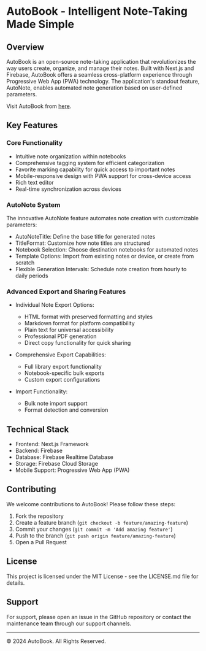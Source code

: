 # AutoBook - Intelligent Note-Taking Made Simple

## Overview

AutoBook is an open-source note-taking application that revolutionizes the way users create, organize, and manage their notes. Built with Next.js and Firebase, AutoBook offers a seamless cross-platform experience through Progressive Web App (PWA) technology. The application's standout feature, AutoNote, enables automated note generation based on user-defined parameters.

Visit AutoBook from [here](https://autobook1.vercel.app).

## Key Features

### Core Functionality

- Intuitive note organization within notebooks
- Comprehensive tagging system for efficient categorization
- Favorite marking capability for quick access to important notes
- Mobile-responsive design with PWA support for cross-device access
- Rich text editor
- Real-time synchronization across devices

### AutoNote System

The innovative AutoNote feature automates note creation with customizable parameters:

- AutoNoteTitle: Define the base title for generated notes
- TitleFormat: Customize how note titles are structured
- Notebook Selection: Choose destination notebooks for automated notes
- Template Options: Import from existing notes or device, or create from scratch
- Flexible Generation Intervals: Schedule note creation from hourly to daily periods

### Advanced Export and Sharing Features

- Individual Note Export Options:

  - HTML format with preserved formatting and styles
  - Markdown format for platform compatibility
  - Plain text for universal accessibility
  - Professional PDF generation
  - Direct copy functionality for quick sharing

- Comprehensive Export Capabilities:

  - Full library export functionality
  - Notebook-specific bulk exports
  - Custom export configurations

- Import Functionality:
  - Bulk note import support
  - Format detection and conversion

## Technical Stack

- Frontend: Next.js Framework
- Backend: Firebase
- Database: Firebase Realtime Database
- Storage: Firebase Cloud Storage
- Mobile Support: Progressive Web App (PWA)

## Contributing

We welcome contributions to AutoBook! Please follow these steps:

1. Fork the repository
2. Create a feature branch (`git checkout -b feature/amazing-feature`)
3. Commit your changes (`git commit -m 'Add amazing feature'`)
4. Push to the branch (`git push origin feature/amazing-feature`)
5. Open a Pull Request

## License

This project is licensed under the MIT License - see the LICENSE.md file for details.

## Support

For support, please open an issue in the GitHub repository or contact the maintenance team through our support channels.

---

© 2024 AutoBook. All Rights Reserved.
